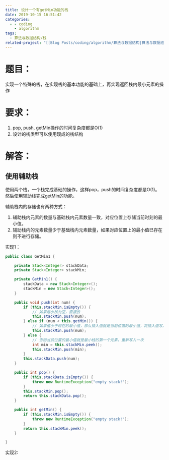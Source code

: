 ```yaml
---
title: 设计一个有getMin功能的栈
date: 2019-10-15 16:51:42
categories:
  - - coding
    - algorithm
tags:
  - 算法与数据结构/栈
related-project: "[[Blog Posts/coding/algorithm/算法与数据结构|算法与数据结构]]"
---
```

# 题目：

实现一个特殊的栈，在实现栈的基本功能的基础上，再实现返回栈内最小元素的操作

# 要求：

1.  pop, push, getMin操作的时间复杂度都是O(1)
2.  设计的栈类型可以使用现成的栈结构

# 解答：

## 使用辅助栈

使用两个栈，一个栈完成基础的操作，这样pop，push的时间复杂度都是O(1)。然后使用辅助栈完成getMin的功能。

辅助栈内的存储也有两种方式：

1.  辅助栈内元素的数量与基础栈内元素数量一致，对应位置上存储当前时刻的最小值。
2.  辅助栈内的元素数量少于基础栈内元素数量，如果对应位置上的最小值已存在则不进行存储。

实现1：

```java
public class GetMin1 {

	private Stack<Integer> stackData;
	private Stack<Integer> stackMin;

	private GetMin1() {
		stackData = new Stack<Integer>();
		stackMin = new Stack<Integer>();
	}

	public void push(int num) {
		if (this.stackMin.isEmpty()) {
			// 如果最小栈为空，直接放
			this.stackMin.push(num);
		} else if (num < this.getMin()) {
			// 如果值小于现在的最小值，那么插入值就是当前位置的最小值，将插入值写入到最小栈中
			this.stackMin.push(num);
		} else {
			// 否则当前位置的最小值就是最小栈的第一个元素，重新写入一次
			int min = this.stackMin.peek();
			this.stackMin.push(min);
		}
		this.stackData.push(num);
	}

	public int pop() {
		if (this.stackData.isEmpty()) {
			throw new RuntimeException("empty stack!");
		}
		this.stackMin.pop();
		return this.stackData.pop();
	}

	public int getMin() {
		if (this.stackMin.isEmpty()) {
			throw new RuntimeException("empty stack!");
		}
		return this.stackMin.peek();
	}

}
```

实现2: